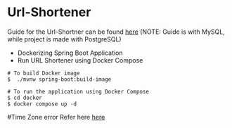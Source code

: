 # Url-Shortener
Guide for the Url-Shortner can be found [here](Tutorial/00_overview.md) (NOTE: Guide is with MySQL, while project is made with PostgreSQL)

* Dockerizing Spring Boot Application
* Run URL Shortener using Docker Compose

```shell
# To build Docker image
$  ./mvnw spring-boot:build-image

# To run the application using Docker Compose
$ cd docker
$ docker compose up -d
```

#Time Zone error
Refer here [here](https://github.com/dbeaver/dbeaver/issues/36487#issuecomment-3265701186)